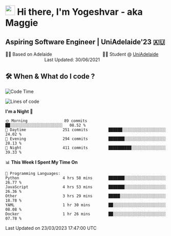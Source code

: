 <h1><img src="https://emojis.slackmojis.com/emojis/images/1531849430/4246/blob-sunglasses.gif?1531849430" width="30"/> Hi there, I'm Yogeshvar - aka Maggie</h1>

## Aspiring Software Engineer | UniAdelaide'23 🇦🇺  
🏂🏻  Based on Adelaide &nbsp;&nbsp;&nbsp;&nbsp;&nbsp;&nbsp;&nbsp;&nbsp;&nbsp;&nbsp;&nbsp;&nbsp;&nbsp;&nbsp;&nbsp;&nbsp;&nbsp;&nbsp;&nbsp;&nbsp;&nbsp;&nbsp;&nbsp;&nbsp;&nbsp;&nbsp;&nbsp;&nbsp;&nbsp;&nbsp;&nbsp;&nbsp;&nbsp;&nbsp;&nbsp;&nbsp;&nbsp;&nbsp;&nbsp;👨‍💻 Student @ [UniAdelaide](https://www.adelaide.edu.au)   &nbsp;&nbsp;&nbsp;&nbsp;&nbsp;&nbsp;&nbsp;&nbsp;&nbsp;&nbsp;&nbsp;&nbsp;&nbsp;&nbsp;&nbsp;&nbsp;&nbsp;&nbsp;&nbsp;&nbsp;&nbsp;&nbsp;&nbsp;&nbsp;&nbsp;&nbsp;&nbsp;&nbsp;&nbsp;&nbsp;&nbsp;Last Updated: 30/06/2021

## 🛠 When & What do I code ?  

<!--START_SECTION:waka-->
![Code Time](http://img.shields.io/badge/Code%20Time-2%2C031%20hrs%2039%20mins-blue)

![Lines of code](https://img.shields.io/badge/From%20Hello%20World%20I%27ve%20Written-3.8%20million%20lines%20of%20code-blue)

**I'm a Night 🦉** 

```text
🌞 Morning                89 commits          ██░░░░░░░░░░░░░░░░░░░░░░░   08.52 % 
🌆 Daytime                251 commits         ██████░░░░░░░░░░░░░░░░░░░   24.02 % 
🌃 Evening                294 commits         ███████░░░░░░░░░░░░░░░░░░   28.13 % 
🌙 Night                  411 commits         ██████████░░░░░░░░░░░░░░░   39.33 % 
```


📊 **This Week I Spent My Time On** 

```text
💬 Programming Languages: 
Python                   4 hrs 58 mins       ███████░░░░░░░░░░░░░░░░░░   26.77 % 
JavaScript               4 hrs 53 mins       ███████░░░░░░░░░░░░░░░░░░   26.36 % 
Other                    3 hrs 29 mins       █████░░░░░░░░░░░░░░░░░░░░   18.78 % 
YAML                     1 hr 30 mins        ██░░░░░░░░░░░░░░░░░░░░░░░   08.08 % 
Docker                   1 hr 26 mins        ██░░░░░░░░░░░░░░░░░░░░░░░   07.78 % 
```


 Last Updated on 23/03/2023 17:47:00 UTC
<!--END_SECTION:waka-->
